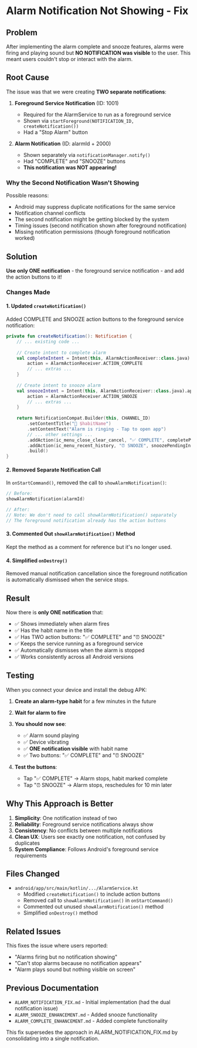 # Alarm Notification Not Showing - Fix

## Problem
After implementing the alarm complete and snooze features, alarms were firing and playing sound but **NO NOTIFICATION was visible** to the user. This meant users couldn't stop or interact with the alarm.

## Root Cause
The issue was that we were creating **TWO separate notifications**:

1. **Foreground Service Notification** (ID: 1001)
   - Required for the AlarmService to run as a foreground service
   - Shown via `startForeground(NOTIFICATION_ID, createNotification())`
   - Had a "Stop Alarm" button

2. **Alarm Notification** (ID: alarmId + 2000)  
   - Shown separately via `notificationManager.notify()`
   - Had "COMPLETE" and "SNOOZE" buttons
   - **This notification was NOT appearing!**

### Why the Second Notification Wasn't Showing

Possible reasons:
- Android may suppress duplicate notifications for the same service
- Notification channel conflicts
- The second notification might be getting blocked by the system
- Timing issues (second notification shown after foreground notification)
- Missing notification permissions (though foreground notification worked)

## Solution

**Use only ONE notification** - the foreground service notification - and add the action buttons to it!

### Changes Made

#### 1. Updated `createNotification()` 
Added COMPLETE and SNOOZE action buttons to the foreground service notification:

```kotlin
private fun createNotification(): Notification {
    // ... existing code ...
    
    // Create intent to complete alarm
    val completeIntent = Intent(this, AlarmActionReceiver::class.java).apply {
        action = AlarmActionReceiver.ACTION_COMPLETE
        // ... extras ...
    }
    
    // Create intent to snooze alarm
    val snoozeIntent = Intent(this, AlarmActionReceiver::class.java).apply {
        action = AlarmActionReceiver.ACTION_SNOOZE
        // ... extras ...
    }
    
    return NotificationCompat.Builder(this, CHANNEL_ID)
        .setContentTitle("🔔 $habitName")
        .setContentText("Alarm is ringing - Tap to open app")
        // ... other settings ...
        .addAction(ic_menu_close_clear_cancel, "✅ COMPLETE", completePendingIntent)
        .addAction(ic_menu_recent_history, "⏰ SNOOZE", snoozePendingIntent)
        .build()
}
```

#### 2. Removed Separate Notification Call
In `onStartCommand()`, removed the call to `showAlarmNotification()`:

```kotlin
// Before:
showAlarmNotification(alarmId)

// After:
// Note: We don't need to call showAlarmNotification() separately
// The foreground notification already has the action buttons
```

#### 3. Commented Out `showAlarmNotification()` Method
Kept the method as a comment for reference but it's no longer used.

#### 4. Simplified `onDestroy()`
Removed manual notification cancellation since the foreground notification is automatically dismissed when the service stops.

## Result

Now there is **only ONE notification** that:
- ✅ Shows immediately when alarm fires
- ✅ Has the habit name in the title
- ✅ Has TWO action buttons: "✅ COMPLETE" and "⏰ SNOOZE"
- ✅ Keeps the service running as a foreground service
- ✅ Automatically dismisses when the alarm is stopped
- ✅ Works consistently across all Android versions

## Testing

When you connect your device and install the debug APK:

1. **Create an alarm-type habit** for a few minutes in the future
2. **Wait for alarm to fire**
3. **You should now see**:
   - ✅ Alarm sound playing
   - ✅ Device vibrating
   - ✅ **ONE notification visible** with habit name
   - ✅ Two buttons: "✅ COMPLETE" and "⏰ SNOOZE"

4. **Test the buttons**:
   - Tap "✅ COMPLETE" → Alarm stops, habit marked complete
   - Tap "⏰ SNOOZE" → Alarm stops, reschedules for 10 min later

## Why This Approach is Better

1. **Simplicity**: One notification instead of two
2. **Reliability**: Foreground service notifications always show
3. **Consistency**: No conflicts between multiple notifications
4. **Clean UX**: Users see exactly one notification, not confused by duplicates
5. **System Compliance**: Follows Android's foreground service requirements

## Files Changed

- `android/app/src/main/kotlin/.../AlarmService.kt`
  - Modified `createNotification()` to include action buttons
  - Removed call to `showAlarmNotification()` in `onStartCommand()`
  - Commented out unused `showAlarmNotification()` method
  - Simplified `onDestroy()` method

## Related Issues

This fixes the issue where users reported:
- "Alarms firing but no notification showing"
- "Can't stop alarms because no notification appears"
- "Alarm plays sound but nothing visible on screen"

## Previous Documentation

- `ALARM_NOTIFICATION_FIX.md` - Initial implementation (had the dual notification issue)
- `ALARM_SNOOZE_ENHANCEMENT.md` - Added snooze functionality
- `ALARM_COMPLETE_ENHANCEMENT.md` - Added complete functionality

This fix supersedes the approach in ALARM_NOTIFICATION_FIX.md by consolidating into a single notification.
